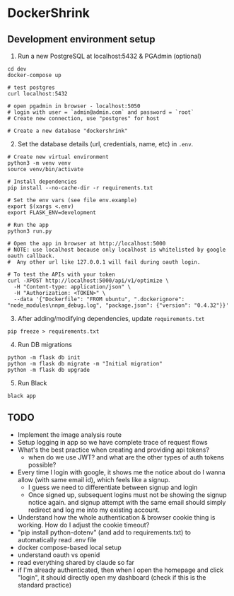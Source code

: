 # DockerShrink

## Development environment setup

1. Run a new PostgreSQL at localhost:5432 & PGAdmin (optional)

```shell
cd dev
docker-compose up

# test postgres
curl localhost:5432

# open pgadmin in browser - localhost:5050
# login with user = `admin@admin.com` and password = `root`
# Create new connection, use "postgres" for host

# Create a new database "dockershrink"
```

2. Set the database details (url, credentials, name, etc) in `.env`.

```shell
# Create new virtual environment
python3 -m venv venv
source venv/bin/activate

# Install dependencies
pip install --no-cache-dir -r requirements.txt

# Set the env vars (see file env.example)
export $(xargs <.env)
export FLASK_ENV=development

# Run the app
python3 run.py

# Open the app in browser at http://localhost:5000
# NOTE: use localhost because only localhost is whitelisted by google oauth callback.
#  Any other url like 127.0.0.1 will fail during oauth login.

# To test the APIs with your token
curl -XPOST http://localhost:5000/api/v1/optimize \
  -H "Content-type: application/json" \
  -H "Authorization: <TOKEN>" \
  --data '{"Dockerfile": "FROM ubuntu", ".dockerignore": "node_modules\nnpm_debug.log", "package.json": {"version": "0.4.32"}}'
```

3. After adding/modifying dependencies, update `requirements.txt`

```shell
pip freeze > requirements.txt
```

4. Run DB migrations

```shell
python -m flask db init
python -m flask db migrate -m "Initial migration"
python -m flask db upgrade
```

5. Run Black

```shell
black app
```

## TODO
- Implement the image analysis route
- Setup logging in app so we have complete trace of request flows
- What's the best practice when creating and providing api tokens?
  - when do we use JWT? and what are the other types of auth tokens possible?
- Every time I login with google, it shows me the notice about do I wanna allow (with same email id), which feels like a signup.
  - I guess we need to differentiate between signup and login
  - Once signed up, subsequent logins must not be showing the signup notice again. and signup attempt with the same email should simply redirect and log me into my existing account.
- Understand how the whole authentication & browser cookie thing is working. How do I adjust the cookie timeout?
- "pip install python-dotenv" (and add to requirements.txt) to automatically read .env file
- docker compose-based local setup
- understand oauth vs openid
- read everything shared by claude so far
- if I'm already authenticated, then when I open the homepage and click "login", it should directly open my dashboard (check if this is the standard practice)

